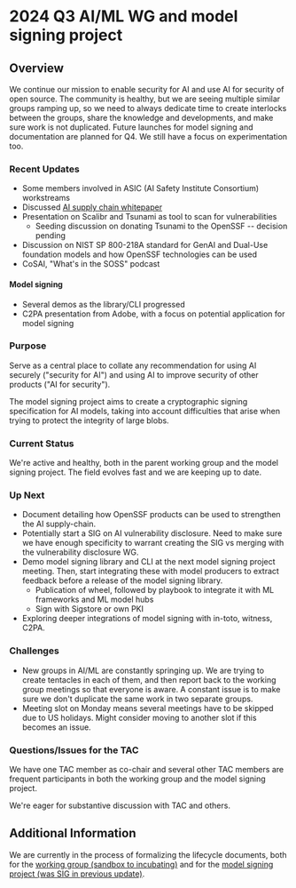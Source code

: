 # 2024 Q3 AI/ML WG and model signing project

## Overview

We continue our mission to enable security for AI and use AI for security of open source. The community is healthy, but we are seeing multiple similar groups ramping up, so we need to always dedicate time to create interlocks between the groups, share the knowledge and developments, and make sure work is not duplicated. Future launches for model signing and documentation are planned for Q4. We still have a focus on experimentation too.

### Recent Updates

- Some members involved in ASIC (AI Safety Institute Consortium) workstreams
- Discussed [AI supply chain whitepaper](https://research.google/pubs/securing-the-ai-software-supply-chain/)
- Presentation on Scalibr and Tsunami as tool to scan for vulnerabilities
  - Seeding discussion on donating Tsunami to the OpenSSF -- decision pending
- Discussion on NIST SP 800-218A standard for GenAI and Dual-Use foundation models and how OpenSSF technologies can be used
- CoSAI, "What's in the SOSS" podcast

#### Model signing

- Several demos as the library/CLI progressed
- C2PA presentation from Adobe, with a focus on potential application for model signing

### Purpose

Serve as a central place to collate any recommendation for using AI securely ("security for AI") and using AI to improve security of other products ("AI for security").

The model signing project aims to create a cryptographic signing specification for AI models, taking into account difficulties that arise when trying to protect the integrity of large blobs.

### Current Status

We're active and healthy, both in the parent working group and the model signing project. The field evolves fast and we are keeping up to date.

### Up Next

- Document detailing how OpenSSF products can be used to strengthen the AI supply-chain.
- Potentially start a SIG on AI vulnerability disclosure. Need to make sure we have enough specificity to warrant creating the SIG vs merging with the vulnerability disclosure WG.
- Demo model signing library and CLI at the next model signing project meeting.  Then, start integrating these with model producers to extract feedback before a release of the model signing library.
  - Publication of wheel, followed by playbook to integrate it with ML frameworks and ML model hubs
  - Sign with Sigstore or own PKI
- Exploring deeper integrations of model signing with in-toto, witness, C2PA.

### Challenges

- New groups in AI/ML are constantly springing up. We are trying to create tentacles in each of them, and then report back to the working group meetings so that everyone is aware. A constant issue is to make sure we don't duplicate the same work in two separate groups.
- Meeting slot on Monday means several meetings have to be skipped due to US holidays. Might consider moving to another slot if this becomes an issue.

### Questions/Issues for the TAC

We have one TAC member as co-chair and several other TAC members are frequent participants in both the working group and the model signing project.

We're eager for substantive discussion with TAC and others.

## Additional Information

We are currently in the process of formalizing the lifecycle documents, both for the [working group (sandbox to incubating)](https://github.com/ossf/tac/pull/375) and for the [model signing project (was SIG in previous update)](https://github.com/ossf/tac/pull/347).
